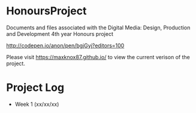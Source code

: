 # HonoursProject
Documents and files associated with the Digital Media: Design, Production and Development 4th year Honours project

http://codepen.io/anon/pen/bgjGyj?editors=100

Please visit https://maxknox87.github.io/ to view the current verison of the project.

# Project Log

- Week 1 (xx/xx/xx)


